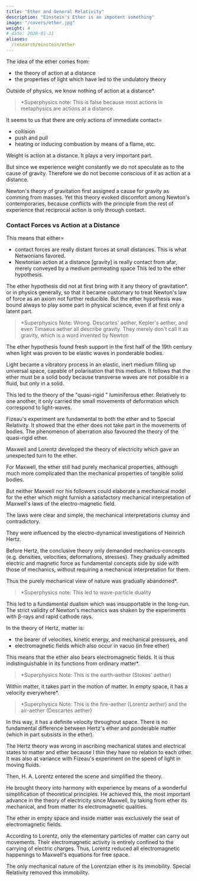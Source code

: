```yaml
---
title: "Ether and General Relativity"
description: "Einstein's Ether is an impotent something"
image: "/covers/ether.jpg"
weight: 4
# date: 2020-01-31
aliases:
  /research/einstein/ether
---
```



<!-- An Address delivered on May 5th, 1920, in the University of Leyden -->

<!-- How does it come about that alongside of the idea of ponderable matter, which is derived by abstraction from everyday life, the physicists set the idea of the existence of another kind of matter, the ether?  -->

The idea of the ether comes from:
- the theory of action at a distance
- the properties of light which have led to the undulatory theory

Outside of physics, we know nothing of action at a distance*. 



> *Superphysics note: This is false because most actions in metaphysics are actions at a distance.

<!-- When we try to connect cause and effect in the experiences which natural objects afford us, it seems at first as if -->

It seems to us that there are only <!--  were no other mutual --> actions <!-- than those --> of immediate contact= 
- collision
- push and pull
- heating or inducing combustion by means of a flame, etc. 



Weight is <!-- Even in everyday experience weight, which is in a sense --> action at a distance. It plays a very important part. 

But since we experience weight constantly <!-- , something not linked to any cause which is variable in time or place, --> we do not <!--  in everyday life --> speculate as to the cause of gravity. Therefore we do not become conscious of it as action at a distance.

Newton's theory of gravitation first assigned a cause for gravity as <!-- f by interpreting it as action at a distance, proceeding --> comming from masses. <!-- Newton's theory is probably the greatest stride ever made in the effort towards the causal nexus of natural phenomena. And --> Yet this theory evoked discomfort among Newton's contemporaries, because conflicts with the principle from the rest of experience that reciprocal action is only through contact. <!-- , and not through immediate action at a distance. -->

<!-- It is only with reluctance that man's desire for knowledge endures a dualism of this kind.  -->

<!-- How was unity to be preserved in his comprehension of the forces of nature? Either by trying to look upon -->


### Contact Forces vs Action at a Distance 

This means that either= 
- contact forces are really distant forces at small distances. This is what Netwonians favored. <!--  which admittedly are observable only at a very small distance and this was the road which Newton's followers, who were entirely under the spell of his doctrine, mostly preferred to take; or --> 
- Newtonian action at a distance [gravity] is really contact from afar, merely conveyed by a medium permeating space<!-- , whether by movements or by elastic deformation of this medium. --> This led to the ether hypothesis. 

<!-- Thus, the desire for a unified view of forces leads to the hypothesis of an ether.  -->

The ether hypothesis did not at first bring with it any theory of gravitation*.  or in physics generally, so that it became customary to treat Newton's law of force as an axiom not further reducible. But the ether hypothesis was bound always to play some part in physical science, even if at first only a latent part.


> *Superphysics Note: Wrong. Descartes' aether, Kepler's aether, and even Timaeus aether all describe gravity. They merely don't call it as gravity, which is a word invented by Newton


<!--  the far-reaching similarity was revealed which subsists between the properties of light and those of ,  -->

The ether hypothesis found fresh support in the first half of the 19th century when light was proven to be elastic waves in ponderable bodies.

Light became a vibratory process in an elastic, inert medium filling up universal space, capable of polarisation that this medium. It follows that the ether must be a solid body because transverse waves are not possible in a fluid, but only in a solid. 

This led to the theory of the "quasi-rigid " luminiferous ether. Relatively to one another, it only carried the small movements of deformation which correspond to light-waves.

<!-- This theory — also called the theory of the stationary luminiferous ether — moreover found a strong support in an experiment which is also of fundamental importance in the special theory of relativity, the 
 -->

Fizeau's experiment are fundamental to both the ether and to Special Relativity. It showed that <!--  of , from which one was obliged to infer that the luminiferous --> the ether does not take part in the movements of bodies. The phenomenon of aberration also favoured the theory of the quasi-rigid ether.

Maxwell and Lorentz developed the theory of electricity which gave an unexpected turn to the ether.<!--   along the path opened up by  gave the development of our ideas concerning the ether quite a peculiar and .  -->

For Maxwell, the ether still had purely mechanical properties, although much more complicated than the mechanical properties of tangible solid bodies. 

But neither Maxwell nor his followers could elaborate a mechanical model for the ether which might furnish a satisfactory mechanical interpretation of Maxwell's laws of the electro-magnetic field. 

The laws were clear and simple, the mechanical interpretations clumsy and contradictory. 

<!-- Almost imperceptibly the theoretical physicists adapted themselves to a situation which, from the standpoint of their mechanical programme, was very depressing.  -->

They were influenced by the electro-dynamical investigations of Heinrich Hertz. 

Before Hertz, the conclusive theory only demanded <!-- that it should content itself with the fundamental concepts which belong exclusively to --> mechanics-concepts (e.g. densities, velocities, deformations, stresses). They gradually admitted electric and magnetic force as fundamental concepts side by side with those of mechanics, without requiring a mechanical interpretation for them. 

Thus the purely mechanical view of nature was gradually abandoned*.


> *Superphysics note: This led to wave-particle duality 


This led to a fundamental dualism which was insupportable in the long-run. <!-- A way of escape was now sought in the reverse direction, by reducing the principles of mechanics to those of electricity, and this especially as confidence in  --> The strict validity of <!-- the equations of --> Newton's mechanics was shaken by the experiments with β-rays and rapid cathode rays.

<!-- This dualism still confronts us in unextenuated form  -->

In the theory of Hertz, matter is:
- the bearer of velocities, kinetic energy, and mechanical pressures, and
- electromagnetic fields which also occur in vacuo (in free ether)

This means that the ether also bears electromagnetic fields. It is thus indistinguishable in its functions from ordinary matter*.


> *Superphysics Note: This is the earth-aether (Stokes' aether)


Within matter, it takes part in the motion of matter. In empty space, it has a velocity everywhere*. 


> *Superphysics Note: This is the fire-aether (Lorentz aether) and the air-aether (Descartes aether) 


In this way, it has a definite velocity throughout space. There is no fundamental difference between Hertz's ether and ponderable matter (which in part subsists in the ether).

The Hertz theory was wrong in ascribing mechanical states and electrical states to matter and ether because I thin they have no relation to each other. It was also at variance with Fizeau's experiment on the speed of light in moving fluids<!-- , and with other established experimental results -->.

Then, H. A. Lorentz entered the scene and simplified the theory. 

He brought theory into harmony with experience by means of a wonderful simplification of theoretical principles. He achieved this, the most important advance in the theory of electricity since Maxwell, by taking from ether its mechanical, and from matter its electromagnetic qualities. 

The ether in empty space and inside matter  <!-- As in empty space, so too in the interior of material bodies, , and not matter viewed atomistically, --> was exclusively the seat of electromagnetic fields. 

According to Lorentz, only the elementary particles of matter can carry out movements. Their electromagnetic activity is entirely confined to the carrying of electric charges. Thus, Lorentz reduced all electromagnetic happenings to Maxwell's equations for free space.

The only mechanical nature of the Lorentzian ether is its immobility. Special Relativity removed this immobility. 

<!--  , it may be said of it, in a somewhat playful spirit, that immobility is the only mechanical property of which it has not been deprived by H. A. Lorentz. It may be added that the whole change in the conception of the ether  brought about, consisted in taking away from the ether its last mechanical quality, namely, its . How this is to be understood will forthwith be expounded. -->
